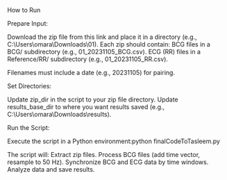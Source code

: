 How to Run

Prepare Input:

Download the zip file from this link and place it in a directory (e.g., C:\Users\omara\Downloads\01).
Each zip should contain:
BCG files in a BCG/ subdirectory (e.g., 01_20231105_BCG.csv).
ECG (RR) files in a Reference/RR/ subdirectory (e.g., 01_20231105_RR.csv).


Filenames must include a date (e.g., 20231105) for pairing.


Set Directories:

Update zip_dir in the script to your zip file directory.
Update results_base_dir to where you want results saved (e.g., C:\Users\omara\Downloads\results).


Run the Script:

Execute the script in a Python environment:python finalCodeToTasleem.py


The script will:
Extract zip files.
Process BCG files (add time vector, resample to 50 Hz).
Synchronize BCG and ECG data by time windows.
Analyze data and save results.





